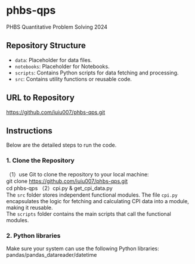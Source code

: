 # phbs-qps
PHBS Quantitative Problem Solving 2024

## Repository Structure
- `data`: Placeholder for data files.
- `notebooks`: Placeholder for Notebooks.
- `scripts`: Contains Python scripts for data fetching and processing.
- `src`: Contains utility functions or reusable code.
  
## URL to Repository
https://github.com/iuiu007/phbs-qps.git

## Instructions  
Below are the detailed steps to run the code.  
### 1. Clone the Repository  
（1）use Git to clone the repository to your local machine:  
git clone https://github.com/iuiu007/phbs-qps.git  
cd phbs-qps 
（2）cpi.py & get_cpi_data.py  
  The `src` folder stores independent functional modules. The file `cpi.py` encapsulates the logic for fetching and calculating CPI data into a module, making it reusable.  
  The `scripts` folder contains the main scripts that call the functional modules.  
### 2. Python libraries  
Make sure your system can use the following Python libraries:    
pandas/pandas_datareader/datetime  



